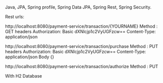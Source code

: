 Java, JPA, Spring profile, Spring Data JPA, Spring Rest, Spring Security.

Rest urls:

http://localhost:8080/payment-service/transaction/{YOURNAME}
Method : GET
headers
 	Authorization: Basic dXNlcjp1c2VyUGFzcw==
	Content-Type: application/json



http://localhost:8080/payment-service/transaction/purchase
Method : PUT
headers
 	Authorization: Basic dXNlcjp1c2VyUGFzcw==
	Content-Type: application/json
Body 
	{}


http://localhost:8080/payment-service/transaction/authorize
Method : 
	PUT



With H2 Database
